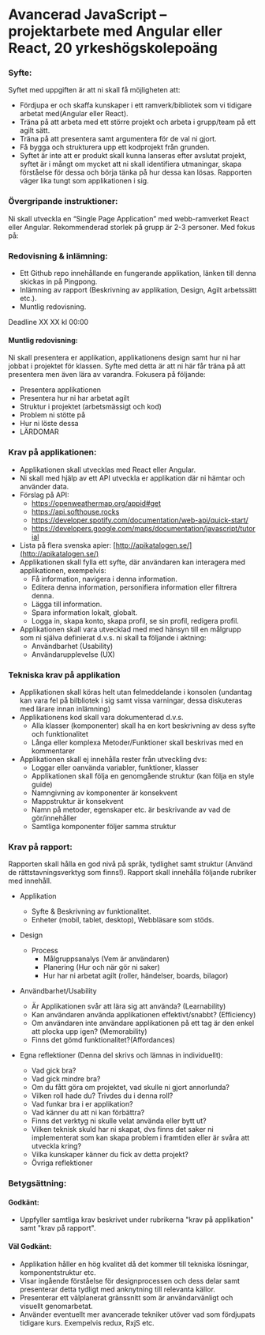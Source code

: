 # Avancerad JavaScript – projektarbete med Angular eller React, 20 yrkeshögskolepoäng

### Syfte:

Syftet med uppgiften är att ni skall få möjligheten att:

* Fördjupa er och skaffa kunskaper i ett ramverk/bibliotek som vi tidigare arbetat med(Angular eller React).
* Träna på att arbeta med ett större projekt och arbeta i grupp/team på ett agilt sätt.
* Träna på att presentera samt argumentera för de val ni gjort.
* Få bygga och strukturera upp ett kodprojekt från grunden.
* Syftet är inte att er produkt skall kunna lanseras efter avslutat projekt, syftet är i mångt om mycket att ni skall identifiera utmaningar, skapa förståelse för dessa och börja tänka på hur dessa kan lösas. Rapporten väger lika tungt som applikationen i sig.

### Övergripande instruktioner:

Ni skall utveckla en “Single Page Application” med webb-ramverket React eller Angular. Rekommenderad storlek på grupp är 2-3 personer. Med fokus på:

### Redovisning & inlämning:

* Ett Github repo innehållande en fungerande applikation, länken till denna skickas in på Pingpong.
* Inlämning av rapport (Beskrivning av applikation, Design, Agilt arbetssätt etc.).
* Muntlig redovisning.

Deadline XX XX kl 00:00

#### Muntlig redovisning:

Ni skall presentera er applikation, applikationens design samt hur ni har jobbat i projektet för klassen. Syfte med detta är att ni här får träna på att presentera men även lära av varandra. Fokusera på följande:

* Presentera applikationen
* Presentera hur ni har arbetat agilt
* Struktur i projektet (arbetsmässigt och kod)
* Problem ni stötte på
* Hur ni löste dessa
* LÄRDOMAR

### Krav på applikationen:

* Applikationen skall utvecklas med React eller Angular.
* Ni skall med hjälp av ett API utveckla er applikation där ni hämtar och använder data.
* Förslag på API:
  * https://openweathermap.org/appid#get
  * https://api.softhouse.rocks
  * https://developer.spotify.com/documentation/web-api/quick-start/
  * https://developers.google.com/maps/documentation/javascript/tutorial
* Lista på flera svenska apier: [http://apikatalogen.se/](http://apikatalogen.se/)
* Applikationen skall fylla ett syfte, där användaren kan interagera med applikationen, exempelvis:
  * Få information, navigera i denna information.
  * Editera denna information, personifiera information eller filtrera denna.
  * Lägga till information.
  * Spara information lokalt, globalt.
  * Logga in, skapa konto, skapa profil, se sin profil, redigera profil.
* Applikationen skall vara utvecklad med med hänsyn till en målgrupp som ni själva definierat d.v.s. ni skall ta följande i aktning:
  * Användbarhet (Usability)
  * Användarupplevelse (UX)

### Tekniska krav på applikation

* Applikationen skall köras helt utan felmeddelande i konsolen (undantag kan vara fel på bilbliotek i sig samt vissa varningar, dessa diskuteras med lärare innan inlämning)
* Applikationens kod skall vara dokumenterad d.v.s.
  * Alla klasser (komponenter) skall ha en kort beskrivning av dess syfte och funktionalitet
  * Långa eller komplexa Metoder/Funktioner skall beskrivas med en kommentarer
* Applikationen skall ej innehålla rester från utveckling dvs:
  * Loggar eller oanvända variabler, funktioner, klasser
  * Applikationen skall följa en genomgående struktur (kan följa en style guide)
  * Namngivning av komponenter är konsekvent
  * Mappstruktur är konsekvent
  * Namn på metoder, egenskaper etc. är beskrivande av vad de gör/innehåller
  * Samtliga komponenter följer samma struktur

### Krav på rapport:

Rapporten skall hålla en god nivå på språk, tydlighet samt struktur (Använd de rättstavningsverktyg som finns!). Rapport skall innehålla följande rubriker med innehåll.

* Applikation
  * Syfte & Beskrivning av funktionalitet.
  * Enheter (mobil, tablet, desktop), Webbläsare som stöds.

* Design
  * Process
    * Målgruppsanalys (Vem är användaren)
    * Planering (Hur och när gör ni saker)
    * Hur har ni arbetat agilt (roller, händelser, boards, bilagor)
* Användbarhet/Usability
  * Är Applikationen svår att lära sig att använda? (Learnability)
  * Kan användaren använda applikationen effektivt/snabbt? (Efficiency)
  * Om användaren inte användare applikationen på ett tag är den enkel att plocka upp igen? (Memorability)
  * Finns det gömd funktionalitet?(Affordances)
* Egna reflektioner (Denna del skrivs och lämnas in individuellt):
  * Vad gick bra?
  * Vad gick mindre bra?
  * Om du fått göra om projektet, vad skulle ni gjort annorlunda?
  * Vilken roll hade du? Trivdes du i denna roll?
  * Vad funkar bra i er applikation?
  * Vad känner du att ni kan förbättra?
  * Finns det verktyg ni skulle velat använda eller bytt ut?
  * Vilken teknisk skuld har ni skapat, dvs finns det saker ni implementerat som kan skapa problem i framtiden eller är svåra att utveckla kring?
  * Vilka kunskaper känner du fick av detta projekt?
  * Övriga reflektioner

### Betygsättning:
#### Godkänt:
* Uppfyller samtliga krav beskrivet under rubrikerna "krav på applikation" samt "krav på rapport".

#### Väl Godkänt:

* Applikation håller en hög kvalitet då det kommer till tekniska lösningar, komponentstruktur etc.
* Visar ingående förståelse för designprocessen och dess delar samt presenterar detta tydligt med anknytning till relevanta källor.
* Presenterar ett välplanerat gränssnitt som är användarvänligt och visuellt genomarbetat.
* Använder eventuellt mer avancerade tekniker utöver vad som fördjupats tidigare kurs. Exempelvis redux, RxjS etc.
